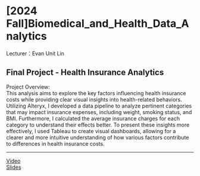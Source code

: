 # [2024 Fall]Biomedical_and_Health_Data_Analytics
Lecturer：Evan Unit Lin<br>
## Final Project - Health Insurance Analytics
Project Overview:<br>
  This analysis aims to explore the key factors influencing health insurance costs while providing clear visual insights into health-related behaviors. Utilizing Alteryx, I developed a data pipeline to analyze pertinent categories that may impact insurance expenses, including weight, smoking status, and BMI. Furthermore, I calculated the average insurance charges for each category to understand their effects better. To present these insights more effectively, I used Tableau to create visual dashboards, allowing for a clearer and more intuitive understanding of how various factors contribute to differences in health insurance costs.
*****
[Video](https://youtu.be/lsYSIOmtZks)<br>
[Slides](https://github.com/ethanlin1126/Biomedical_and_Health_Data_Analytics/blob/main/Health%20Insurance.pdf)

